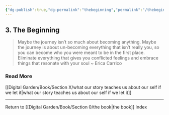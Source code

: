 ```yaml
---
{"dg-publish":true,"dg-permalink":"thebeginning","permalink":"/thebeginning/","created":"","updated":""}
---
```



## 3. The Beginning

> Maybe the journey isn’t so much about becoming anything. Maybe the journey is about un-becoming everything that isn’t really you, so you can become who you were meant to be in the first place. Eliminate everything that gives you conflicted feelings and embrace things that resonate with your soul ~ Erica Carrico

### Read More

[[Digital Garden/Book/Section X/what our story teaches us about our self if we let it\|what our story teaches us about our self if we let it]]

---

Return to [[Digital Garden/Book/Section 0/the book\|the book]] Index
